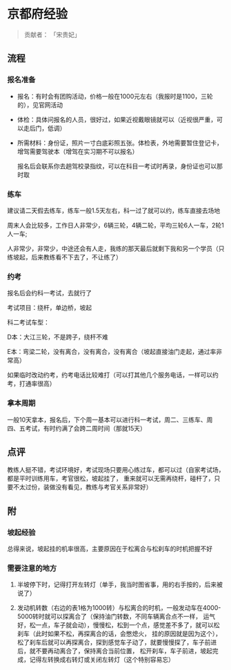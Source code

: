 # 京都府经验

> 贡献者： 「宋贵妃」

## 流程

### 报名准备

- 报名：有时会有团购活动，价格一般在1000元左右（我报时是1100，三轮的），见官网活动
  
- 体检：具体问报名的人员，很好过，如果近视戴眼镜就可以（近视很严重，可以走后门，低调）
  
- 所需材料：身份证，照片一寸白底彩照五张。体检表，外地需要暂住登记卡，增驾需要驾驶本（增驾在实习期不可以报名）
  
  报名后会联系你去趟驾校录指纹，可以在科目一考试时再录，身份证也可以那时取
  
### 练车

  建议请二天假去练车，练车一般1.5天左右，科一过了就可以约，练车直接去场地

  周末人会比较多，工作日人非常少，6辆三轮，4辆二轮，平均三轮6人一车，2轮1人一车;

  人非常少，非常少，中途还会有人走，我练的那天最后就剩下我和另一个学员（只练坡起，后来教练看不下去了，不让练了）

### 约考

  报名后会约科一考试，去就行了
  
  考试项目：绕杆，单边桥，坡起
  
  科二考试车型：
  
  D本：大江三轮，不是跨子，绕杆不难
  
  E本：弯梁二轮，没有离合，没有离合，没有离合（坡起直接油门走起，通过率非常高）
  
  如果临时改动约考，约考电话比较难打（可以打其他几个服务电话，一样可以约考，打通率很高）

### 拿本周期

  一般10天拿本，报名后，下个周一基本可以进行科一考试，周二、三练车、周四、五考试，有时约满了会跨二周时间（那就15天）

## 点评

教练人挺不错，考试环境好，考试现场只要用心练过车，都可以过（自家考试场，都是平时训练用车，考官很松，坡起挂了，
重来就可以无需再绕杆，碰杆了，只要不太过份，装做没有看见，教练与考官关系非常好）

## 附

### 坡起经验

总得来说，坡起挂的机率很高，主要原因在于松离合与松刹车的时机把握不好

### 需要注意的地方

1. 半坡停下时，记得打开左转灯（单手，我当时图省事，用的右手按的，后来被说了）

2. 发动机转数（右边的表1格为1000转）与松离合的时机，一般发动车在4000-5000转时就可以探离合了（保持油门转数，不同车辆离合点不一样，
运气好，松一点，车子就会动），慢慢松，松到一个点，感觉差不多了，就可以松刹车（此时如果不松，再探离合的话，会憋熄火，
挂的原因就是因为这个），松了刹车后就可以再探离合，探到感觉车子动了，就要慢慢探了，车子前进后，就不要再动离合了，保持离合当前位置，
松开刹车，车子前进，坡起完成，记得左转换成右转灯或关闭左转灯（这个特别容易忘）
